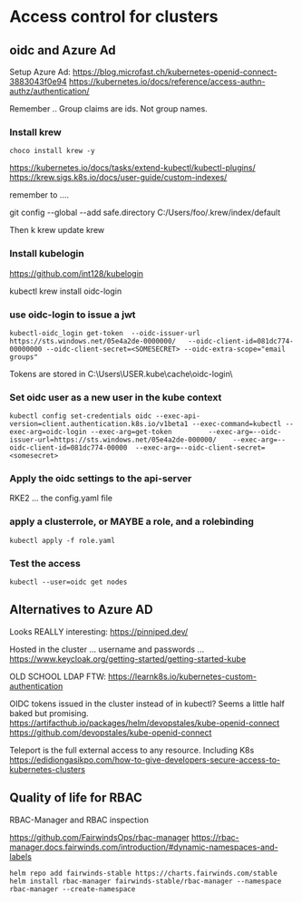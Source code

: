 # Access control for clusters

## oidc and Azure Ad

Setup Azure Ad: <https://blog.microfast.ch/kubernetes-openid-connect-3883043f0e94>
<https://kubernetes.io/docs/reference/access-authn-authz/authentication/>

Remember .. Group claims are ids. Not group names.

### Install krew

`choco install krew -y`

<https://kubernetes.io/docs/tasks/extend-kubectl/kubectl-plugins/>
<https://krew.sigs.k8s.io/docs/user-guide/custom-indexes/>

remember to ....

git config --global --add safe.directory C:/Users/foo/.krew/index/default

Then k krew update krew

### Install kubelogin

<https://github.com/int128/kubelogin>

kubectl krew install oidc-login

### use oidc-login to issue a jwt

`kubectl-oidc_login get-token  --oidc-issuer-url https://sts.windows.net/05e4a2de-0000000/   --oidc-client-id=081dc774-00000000 --oidc-client-secret=<SOMESECRET> --oidc-extra-scope="email groups"`

Tokens are stored in C:\Users\USER\.kube\cache\oidc-login\

### Set oidc user as a new user in the kube context

`kubectl config set-credentials oidc --exec-api-version=client.authentication.k8s.io/v1beta1 --exec-command=kubectl --exec-arg=oidc-login --exec-arg=get-token         --exec-arg=--oidc-issuer-url=https://sts.windows.net/05e4a2de-000000/    --exec-arg=--oidc-client-id=081dc774-00000  --exec-arg=--oidc-client-secret=<somesecret>`

### Apply the oidc settings to the api-server

RKE2 ... the config.yaml file

### apply a clusterrole, or MAYBE a role, and a rolebinding

`kubectl apply -f role.yaml`

### Test the access

`kubectl --user=oidc get nodes`

## Alternatives to Azure AD

Looks REALLY interesting:  <https://pinniped.dev/>

Hosted in the cluster ... username and passwords ... <https://www.keycloak.org/getting-started/getting-started-kube>

OLD SCHOOL LDAP FTW: <https://learnk8s.io/kubernetes-custom-authentication>

OIDC tokens issued in the cluster instead of in kubectl? Seems a little half baked but promising.  <https://artifacthub.io/packages/helm/devopstales/kube-openid-connect>  <https://github.com/devopstales/kube-openid-connect>

Teleport is the full external access to any resource. Including K8s
<https://edidiongasikpo.com/how-to-give-developers-secure-access-to-kubernetes-clusters>

## Quality of life for RBAC

RBAC-Manager and RBAC inspection

<https://github.com/FairwindsOps/rbac-manager>
<https://rbac-manager.docs.fairwinds.com/introduction/#dynamic-namespaces-and-labels>

`helm repo add fairwinds-stable https://charts.fairwinds.com/stable`
`helm install rbac-manager fairwinds-stable/rbac-manager --namespace rbac-manager --create-namespace`
